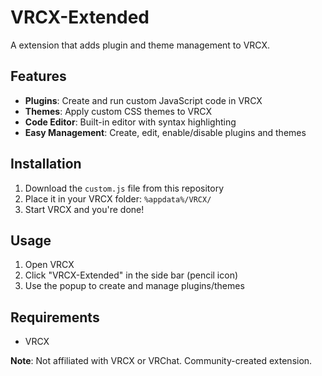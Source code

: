 # VRCX-Extended

A extension that adds plugin and theme management to VRCX.

## Features

- **Plugins**: Create and run custom JavaScript code in VRCX
- **Themes**: Apply custom CSS themes to VRCX
- **Code Editor**: Built-in editor with syntax highlighting
- **Easy Management**: Create, edit, enable/disable plugins and themes

## Installation

1. Download the `custom.js` file from this repository
2. Place it in your VRCX folder: `%appdata%/VRCX/`
3. Start VRCX and you're done!

## Usage

1. Open VRCX
2. Click "VRCX-Extended" in the side bar (pencil icon)
3. Use the popup to create and manage plugins/themes


## Requirements

- VRCX

**Note**: Not affiliated with VRCX or VRChat. Community-created extension.
